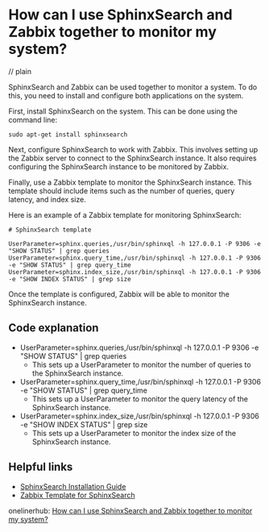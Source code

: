 # How can I use SphinxSearch and Zabbix together to monitor my system?
// plain

SphinxSearch and Zabbix can be used together to monitor a system. To do this, you need to install and configure both applications on the system.

First, install SphinxSearch on the system. This can be done using the command line:
```
sudo apt-get install sphinxsearch
```

Next, configure SphinxSearch to work with Zabbix. This involves setting up the Zabbix server to connect to the SphinxSearch instance. It also requires configuring the SphinxSearch instance to be monitored by Zabbix.

Finally, use a Zabbix template to monitor the SphinxSearch instance. This template should include items such as the number of queries, query latency, and index size.

Here is an example of a Zabbix template for monitoring SphinxSearch:

```
# SphinxSearch template

UserParameter=sphinx.queries,/usr/bin/sphinxql -h 127.0.0.1 -P 9306 -e "SHOW STATUS" | grep queries
UserParameter=sphinx.query_time,/usr/bin/sphinxql -h 127.0.0.1 -P 9306 -e "SHOW STATUS" | grep query_time
UserParameter=sphinx.index_size,/usr/bin/sphinxql -h 127.0.0.1 -P 9306 -e "SHOW INDEX STATUS" | grep size
```

Once the template is configured, Zabbix will be able to monitor the SphinxSearch instance.

## Code explanation

- UserParameter=sphinx.queries,/usr/bin/sphinxql -h 127.0.0.1 -P 9306 -e "SHOW STATUS" | grep queries
  - This sets up a UserParameter to monitor the number of queries to the SphinxSearch instance.
- UserParameter=sphinx.query_time,/usr/bin/sphinxql -h 127.0.0.1 -P 9306 -e "SHOW STATUS" | grep query_time
  - This sets up a UserParameter to monitor the query latency of the SphinxSearch instance.
- UserParameter=sphinx.index_size,/usr/bin/sphinxql -h 127.0.0.1 -P 9306 -e "SHOW INDEX STATUS" | grep size
  - This sets up a UserParameter to monitor the index size of the SphinxSearch instance.

## Helpful links
- [SphinxSearch Installation Guide](https://sphinxsearch.com/docs/current.html#installation)
- [Zabbix Template for SphinxSearch](https://www.zabbix.com/documentation/4.0/manual/config/templates/sphinx)

onelinerhub: [How can I use SphinxSearch and Zabbix together to monitor my system?](https://onelinerhub.com/sphinxsearch/how-can-i-use-sphinxsearch-and-zabbix-together-to-monitor-my-system)